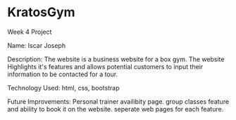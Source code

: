# KratosGym
Week 4 Project

Name: Iscar Joseph

Description: The website is a business website for a box gym. The website Highlights it's features and allows potential customers to input their information to be contacted for a tour.

Technology Used: html,  css, bootstrap

Future Improvements: Personal trainer availibity  page. group classes feature and ability to book it on the website.
seperate web pages for each feature.